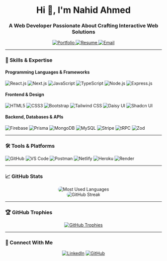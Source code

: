 <h1 align="center">Hi 👋, I'm Nahid Ahmed</h1>
<h3 align="center">A Web Developer Passionate About Crafting Interactive Web Solutions</h3>

<p align="center">
    <a href="https://itsnahid.netlify.app/" target="_blank">
        <img src="https://img.shields.io/badge/-Portfolio-4CAF50?style=for-the-badge&logo=About.me&logoColor=white" alt="Portfolio" />
    </a>
    <a href="https://drive.google.com/file/d/1oortML5fbrtB6oggvL3SlFhcGGyP2pRR/view" target="_blank">
        <img src="https://img.shields.io/badge/-Resume-0077B5?style=for-the-badge&logo=googledrive&logoColor=white" alt="Resume" />
    </a>
    <a href="mailto:ahmednahid1995@gmail.com">
        <img src="https://img.shields.io/badge/-Email-D14836?style=for-the-badge&logo=gmail&logoColor=white" alt="Email" />
    </a>
</p>


---

### 🚀 Skills & Expertise
#### Programming Languages & Frameworks
![React.js](https://img.shields.io/badge/-React.js-61DAFB?logo=react&logoColor=white&style=for-the-badge)
![Next.js](https://img.shields.io/badge/-Next.js-000?logo=nextdotjs&logoColor=white&style=for-the-badge)
![JavaScript](https://img.shields.io/badge/-JavaScript-F7DF1E?logo=javascript&logoColor=black&style=for-the-badge)
![TypeScript](https://img.shields.io/badge/-TypeScript-3178C6?logo=typescript&logoColor=white&style=for-the-badge)
![Node.js](https://img.shields.io/badge/-Node.js-339933?logo=nodedotjs&logoColor=white&style=for-the-badge)
![Express.js](https://img.shields.io/badge/-Express.js-000?logo=express&logoColor=white&style=for-the-badge)

#### Frontend & Design
![HTML5](https://img.shields.io/badge/-HTML5-E34F26?logo=html5&logoColor=white&style=for-the-badge)
![CSS3](https://img.shields.io/badge/-CSS3-1572B6?logo=css3&logoColor=white&style=for-the-badge)
![Bootstrap](https://img.shields.io/badge/-Bootstrap-7952B3?logo=bootstrap&logoColor=white&style=for-the-badge)
![Tailwind CSS](https://img.shields.io/badge/-Tailwind_CSS-06B6D4?logo=tailwindcss&logoColor=white&style=for-the-badge)
![Daisy UI](https://img.shields.io/badge/-Daisy_UI-5A0FC8?logo=daisyui&logoColor=white&style=for-the-badge)
![Shadcn UI](https://img.shields.io/badge/-Shadcn_UI-24292F?logo=tool&logoColor=white&style=for-the-badge)

#### Backend, Databases & APIs
![Firebase](https://img.shields.io/badge/-Firebase-FFCA28?logo=firebase&logoColor=black&style=for-the-badge)
![Prisma](https://img.shields.io/badge/-Prisma-2D3748?logo=prisma&logoColor=white&style=for-the-badge)
![MongoDB](https://img.shields.io/badge/-MongoDB-47A248?logo=mongodb&logoColor=white&style=for-the-badge)
![MySQL](https://img.shields.io/badge/-MySQL-4479A1?logo=mysql&logoColor=white&style=for-the-badge)
![Stripe](https://img.shields.io/badge/-Stripe-008CDD?logo=stripe&logoColor=white&style=for-the-badge)
![tRPC](https://img.shields.io/badge/-tRPC-026AA7?style=for-the-badge)
![Zod](https://img.shields.io/badge/-Zod-000000?style=for-the-badge)

---

### 🛠️ Tools & Platforms
![GitHub](https://img.shields.io/badge/-GitHub-181717?logo=github&logoColor=white&style=for-the-badge)
![VS Code](https://img.shields.io/badge/-VS_Code-007ACC?logo=visualstudiocode&logoColor=white&style=for-the-badge)
![Postman](https://img.shields.io/badge/-Postman-FF6C37?logo=postman&logoColor=white&style=for-the-badge)
![Netlify](https://img.shields.io/badge/-Netlify-00C7B7?logo=netlify&logoColor=white&style=for-the-badge)
![Heroku](https://img.shields.io/badge/-Heroku-430098?logo=heroku&logoColor=white&style=for-the-badge)
![Render](https://img.shields.io/badge/-Render-0466C8?style=for-the-badge)

---

### 📈 GitHub Stats
<p align="center">
    <img 
        src="https://github-readme-stats.vercel.app/api/top-langs?username=nahidahmed02&show_icons=true&locale=en&layout=compact&theme=nightowl" 
        alt="Most Used Languages" 
        style="border-radius: 10px;" 
    />
    <br>
    <img 
        src="https://streak-stats.demolab.com/?user=nahidahmed02&theme=nightowl" 
        alt="GitHub Streak" 
        style="border-radius: 10px;" 
    />
</p>

---

### 🏆 GitHub Trophies
<p align="center">
    <a href="https://github.com/ryo-ma/github-profile-trophy"><img src="https://github-profile-trophy.vercel.app/?username=nahidahmed02&margin-w=15&theme=nord" alt="GitHub Trophies" /></a>
</p>

---

### 🤝 Connect With Me
<p align="center">
  <a href="https://linkedin.com/in/nahid-02n" target="blank"><img src="https://img.shields.io/badge/-LinkedIn-0A66C2?logo=linkedin&logoColor=white&style=for-the-badge" alt="LinkedIn" /></a>
  <a href="https://github.com/nahidahmed02" target="blank"><img src="https://img.shields.io/badge/-GitHub-181717?logo=github&logoColor=white&style=for-the-badge" alt="GitHub" /></a>
</p>



